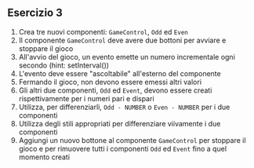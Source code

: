 ## Esercizio 3

1. Crea tre nuovi componenti: `GameControl`, `Odd` ed `Even`
2. Il componente `GameControl` deve avere due bottoni per avviare e stoppare il gioco
3. All'avvio del gioco, un evento emette un numero incrementale ogni secondo (hint: setInterval())
4. L'evento deve essere "ascoltabile" all'esterno del componente
5. Fermando il gioco, non devono essere emessi altri valori
6. Gli altri due componenti, `Odd` ed `Event`, devono essere creati rispettivamente per i numeri pari e dispari
7. Utilizza, per differenziarli, `Odd - NUMBER` o `Even - NUMBER` per i due componenti
8. Utilizza degli stili appropriati per differenziare viivamente i due componenti
9. Aggiungi un nuovo bottone al componente `GameControl` per stoppare il gioco e per rimuovere tutti i componenti `Odd` ed `Event` fino a quel momento creati
